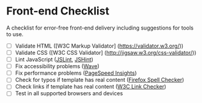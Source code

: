 # Front-end Checklist
A checklist for error-free front-end delivery including suggestions for tools to use.

- [ ] Validate HTML ([W3C Markup Validator] (https://validator.w3.org/))
- [ ] Validate CSS ([W3C CSS Validator] (http://jigsaw.w3.org/css-validator/))
- [ ] Lint JavaScript ([JSLint](http://www.jslint.com/), [JSHint](http://jshint.com/))
- [ ] Fix accessibility problems ([Wave](http://wave.webaim.org/))
- [ ] Fix performance problems ([PageSpeed Insights](https://developers.google.com/speed/pagespeed/insights/))
- [ ] Check for typos if template has real content ([Firefox Spell Checker](https://addons.mozilla.org/en-US/firefox/addon/spell-checker/))
- [ ] Check links if template has real content ([W3C Link Checker](https://validator.w3.org/checklink))
- [ ] Test in all supported browsers and devices
